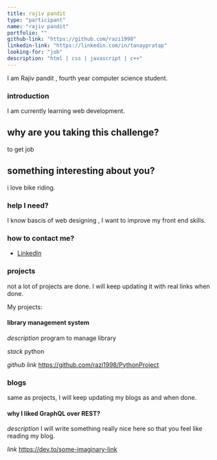 ```yaml
---
title: rajiv pandit
type: "participant"
name: "rajiv pandit"
portfolio: ""
github-link: "https://github.com/razi1998"
linkedin-link: "https://linkedin.com/in/tanaypratap"
looking-for: "job"
description: "html | css | javascript | c++"
---
```


I am Rajiv pandit , fourth year computer science student.

### introduction

I am currently learning web development.

## why are you taking this challenge?

to get job

## something interesting about you?

i love bike riding.

### help I need?

I know bascis of web designing , I want to improve my front end skills.

### how to contact me?

- [LinkedIn](https://www.linkedin.com/in/rajiv-pandit-406215127)

### projects

not a lot of projects are done. I will keep updating it with real links when done.

My projects:

#### library management system

_description_ program to manage library

_stack_ python

_github link_ https://github.com/razi1998/PythonProject

### blogs

same as projects, I will keep updating my blogs as and when done.

#### why I liked GraphQL over REST?

_description_ I will write something really nice here so that you feel like reading my blog.

_link_ https://dev.to/some-imaginary-link
